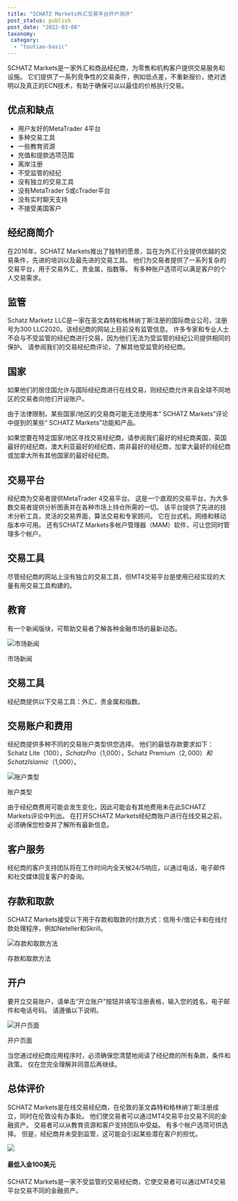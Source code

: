 ```yaml
---
title: "SCHATZ Markets外汇交易平台开户测评"
post_status: publish
post_date: "2022-03-08"
taxonomy:
 category: 
  - "toutiao-basic"
---
```


SCHATZ Markets是一家外汇和商品经纪商，为零售和机构客户提供交易服务和设施。 它们提供了一系列竞争性的交易条件，例如低点差，不重新报价，绝对透明以及真正的ECN技术，有助于确保可以以最佳的价格执行交易。

## 优点和缺点
- 用户友好的MetaTrader 4平台
- 多种交易工具
- 一些教育资源
- 充值和提款选项范围
- 离岸注册
- 不受监管的经纪
- 没有独立的交易工具
- 没有MetaTrader 5或cTrader平台
- 没有实时聊天支持
- 不接受美国客户


## 经纪商简介

在2016年，SCHATZ Markets推出了独特的愿景，旨在为外汇行业提供优越的交易条件，先进的培训以及最先进的交易工具。 他们为交易者提供了一系列复杂的交易平台，用于交易外汇，贵金属，指数等。 有多种账户选项可以满足客户的个人交易需求。

## 监管

Schatz Marketz LLC是一家在圣文森特和格林纳丁斯注册的国际商业公司，注册号为300 LLC2020。该经纪商的网站上目前没有监管信息。 许多专家和专业人士不会与不受监管的经纪商进行交易，因为他们无法为受监管的经纪公司提供相同的保护。 请参阅我们的交易经纪商评论，了解其他受监管的经纪商。

## 国家

如果他们的居住国允许与国际经纪商进行在线交易，则经纪商允许来自全球不同地区的交易者向他们开设账户。

由于法律限制，某些国家/地区的交易商可能无法使用本“ SCHATZ Markets”评论中提到的某些“ SCHATZ Markets”功能和产品。

如果您要在特定国家/地区寻找交易经纪商，请参阅我们最好的经纪商美国，英国最好的经纪商，澳大利亚最好的经纪商，南非最好的经纪商，加拿大最好的经纪商或加拿大所有其他国家的最好经纪商。

## 交易平台

经纪商为交易者提供MetaTrader 4交易平台。 这是一个直观的交易平台，为大多数交易者提供分析图表并在各种市场上持仓所需的一切。 该平台提供了先进的技术分析工具，灵活的交易界面，算法交易和专家顾问。 它在台式机，网络和移动版本中可用。 还有SCHATZ Markets多帐户管理器（MAM）软件，可让您同时管理多个帐户。

## 交易工具

尽管经纪商的网站上没有独立的交易工具，但MT4交易平台是使用已经实现的大量有用交易工具构建的。

## 教育

有一个新闻版块，可帮助交易者了解各种金融市场的最新动态。

![市场新闻](https://cdn.fendou.la/funstoutiao/2020/11/SCHATZ-Markets-Review-News.png "市场新闻")

市场新闻

## 交易工具

经纪商提供以下交易工具：外汇，贵金属和指数。

## 交易账户和费用

经纪商提供多种不同的交易账户类型供您选择。 他们的最低存款要求如下：Schatz Lite（$100），Schatz Pro（$1,000），Schatz Premium（$2,000）和Schatz Islamic（$1,000）。

![账户类型](https://cdn.fendou.la/funstoutiao/2020/11/SCHATZ-Markets-Review-Account-Types-1024x492.jpg "账户类型")

账户类型

由于经纪商费用可能会发生变化，因此可能会有其他费用未在此SCHATZ Markets评论中列出。 在打开SCHATZ Markets经纪商账户进行在线交易之前，必须确保您检查并了解所有最新信息。

## 客户服务

经纪商的客户支持团队将在工作时间内全天候24/5响应，以通过电话，电子邮件和社交媒体回复客户的查询。

## 存款和取款

SCHATZ Markets接受以下用于存款和取款的付款方式：信用卡/借记卡和在线付款处理程序，例如Neteller和Skrill。

![存款和取款方法](https://cdn.fendou.la/funstoutiao/2020/11/SCHATZ-Markets-Review-Deposit-and-Withdrawal-Methods-1024x185.jpg "存款和取款方法")

存款和取款方法

## 开户

要开立交易账户，请单击“开立账户”按钮并填写注册表格，输入您的姓名，电子邮件和电话号码。 请遵循以下说明。

![开户页面](https://cdn.fendou.la/funstoutiao/2020/11/SCHATZ-Markets-Review-Account-Opening-Page-.jpg "开户页面")

开户页面

当您通过经纪商应用程序时，必须确保您清楚地阅读了经纪商的所有条款，条件和政策。 仅在您完全理解并同意后再继续。

## 总体评价

SCHATZ Markets是在线交易经纪商，在伦敦的圣文森特和格林纳丁斯注册成立，同时在伦敦设有办事处。 他们使交易者可以通过MT4交易平台交易不同的金融资产。 交易者可以从教育资源和客户支持团队中受益。 有多个帐户选项可供选择。 但是，经纪商并未受到监管，这可能会引起某些潜在客户的担忧。

![](https://cdn.fendou.la/funstoutiao/2020/11/SCHATZ-Markets-Logo.png)

#### 最低入金100美元

SCHATZ Markets是一家不受监管的交易经纪商，它使交易者可以通过MT4交易平台交易不同的金融资产。
